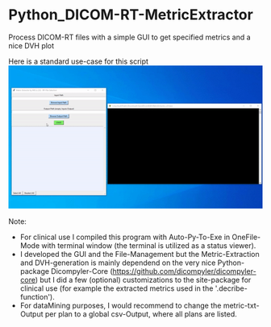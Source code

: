 # Python_DICOM-RT-MetricExtractor
Process DICOM-RT files with a simple GUI to get specified metrics and a nice DVH plot

Here is a standard use-case for this script
![GIF 1](https://github.com/Kiragroh/Python_DICOM-RT-MetricExtractor/blob/main/DICOM-RT%20Metric-Extractor.gif)

Note:
- For clinical use I compiled this program with Auto-Py-To-Exe in OneFile-Mode with terminal window (the terminal is utilized as a status viewer).
- I developed the GUI and the File-Management but the Metric-Extraction and DVH-generation is mainly dependend on the very nice Python-package Dicompyler-Core (https://github.com/dicompyler/dicompyler-core) but I did a few (optional) customizations to the site-package for clinical use (for example the extracted metrics used in the '.decribe-function').
- For dataMining purposes, I would recommend to change the metric-txt-Output per plan to a global csv-Output, where all plans are listed.
